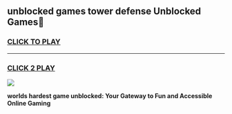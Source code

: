 
## unblocked games tower defense Unblocked Games👋
<h3>
<a href="https://premium.freeplayer.one?title=unblocked_games_tower_defense&ref=16F">CLICK TO PLAY</a></h3>
<hr>

<h3>
<a href="https://premium.freeplayer.one?title=unblocked_games_tower_defense&ref=16F">CLICK 2 PLAY</a>
  
</h3>

<a href="https://premium.freeplayer.one?title=unblocked_games_tower_defense&ref=16F/"><img src="https://clearcache.store/games.png"></a>


**worlds hardest game unblocked: Your Gateway to Fun and Accessible Online Gaming**

